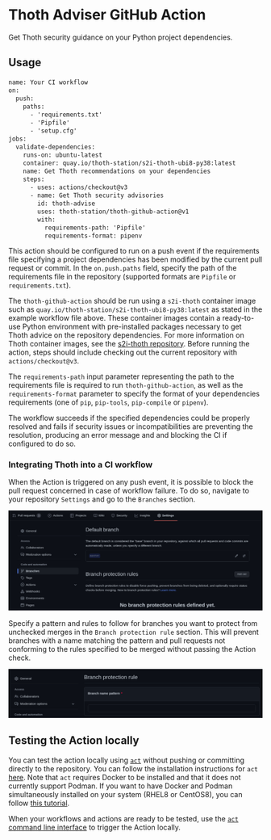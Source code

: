 # Thoth Adviser GitHub Action

Get Thoth security guidance on your Python project dependencies.

## Usage

```
name: Your CI workflow
on:
  push:
    paths:
      - 'requirements.txt'
      - 'Pipfile'
      - 'setup.cfg'
jobs:
  validate-dependencies:
    runs-on: ubuntu-latest
    container: quay.io/thoth-station/s2i-thoth-ubi8-py38:latest
    name: Get Thoth recommendations on your dependencies
    steps:
      - uses: actions/checkout@v3
      - name: Get Thoth security advisories
        id: thoth-advise
        uses: thoth-station/thoth-github-action@v1
        with:
          requirements-path: 'Pipfile'
          requirements-format: pipenv
```

This action should be configured to run on a push event if the requirements file specifying a project dependencies has been modified by the current pull request or commit. In the `on.push.paths` field, specify the path of the requirements file in the repository (supported formats are `Pipfile` or `requirements.txt`).

The `thoth-github-action` should be run using a `s2i-thoth` container image such as `quay.io/thoth-station/s2i-thoth-ubi8-py38:latest` as stated in the example workflow file above. These container images contain a ready-to-use Python environment with pre-installed packages necessary to get Thoth advice on the repository dependencies. For more information on Thoth container images, see the [s2i-thoth repository](https://github.com/thoth-station/s2i-thoth#s2i-thoth).
Before running the action, steps should include checking out the current repository with `actions/checkout@v3`.

The `requirements-path` input parameter representing the path to the requirements file is required to run `thoth-github-action`, as well as the `requirements-format` parameter to specify the format of your dependencies requirements (one of `pip`, `pip-tools`, `pip-compile` or `pipenv`).

The workflow succeeds if the specified dependencies could be properly resolved and fails if security issues or incompatibilities are preventing the resolution, producing an error message and and blocking the CI if configured to do so.

### Integrating Thoth into a CI workflow

When the Action is triggered on any push event, it is possible to block the pull request concerned in case of workflow failure.
To do so, navigate to your repository `Settings` and go to the `Branches` section.

![](images/settings_branches.png)

Specify a pattern and rules to follow for branches you want to protect from unchecked merges in the `Branch protection rule` section. This will prevent branches with a name matching the pattern and pull requests not conforming to the rules specified to be merged without passing the Action check.

![](images/branch_protection_rule.png)


## Testing the Action locally

You can test the action locally using [`act`](https://github.com/nektos/act) without pushing or committing directly to the repository.
You can follow the installation instructions for `act` [here](https://github.com/nektos/act#installation).
Note that `act` requires Docker to be installed and that it does not currently support Podman. If you want to have Docker and Podman simultaneously installed on your system (RHEL8 or CentOS8), you can follow [this tutorial](https://medium.com/faun/how-to-install-simultaneously-docker-and-podman-on-rhel-8-centos-8-cb67412f321e).

When your workflows and actions are ready to be tested, use the [`act` command line interface](https://github.com/nektos/act#example-commands) to trigger the Action locally.
